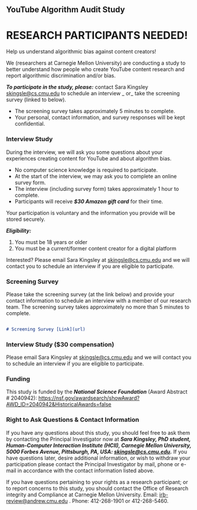 ## YouTube Algorithm Audit Study

# RESEARCH PARTICIPANTS NEEDED!
Help us understand algorithmic bias against content creators!

We (researchers at Carnegie Mellon University) are conducting a study to better understand how people who create YouTube content research and report algorithmic discrimination and/or bias. 

***To participate in the study, please:*** 
contact Sara Kingsley <skingsle@cs.cmu.edu> to schedule an interview _ or_ take the screening survey (linked to below). 
- The screening survey takes approximately 5 minutes to complete. 
- Your personal, contact information, and survey responses will be kept confidential. 

### Interview Study
During the interview, we will ask you some questions about your experiences creating content for YouTube and about algorithm bias. 
- No computer science knowledge is required to participate. 
- At the start of the interview, we may ask you to complete an online survey form. 
- The interview (including survey form) takes approximately 1 hour to complete.
- Participants will receive ***$30 Amazon gift card*** for their time. 

Your participation is voluntary and the information you provide will be stored securely. 

***Eligibility:***
1. You must be 18 years or older 
2. You must be a current/former content creator for a digital platform

Interested? Please email Sara Kingsley at skingsle@cs.cmu.edu and we will contact you to schedule an interview if you are eligible to participate.

### Screening Survey

Please take the screening survey (at the link below) and provide your contact information to schedule an interview with a member of our research team. The screening survey takes approximately no more than 5 minutes to complete. 

```markdown

# Screening Survey [Link](url)

```

###  Interview Study ($30 compensation)
Please email Sara Kingsley at skingsle@cs.cmu.edu and we will contact you to schedule an interview if you are eligible to participate.

###  Funding
This study is funded by the ***National Science Foundation*** (Award Abstract # 2040942): https://nsf.gov/awardsearch/showAward?AWD_ID=2040942&HistoricalAwards=false 

### Right to Ask Questions & Contact Information
If you have any questions about this study, you should feel free to ask them by contacting the Principal Investigator now at ***Sara Kingsley, PhD student, Human-Computer Interaction Institute (HCII), Carnegie Mellon University, 5000 Forbes Avenue, Pittsburgh, PA, USA: skingsle@cs.cmu.edu.*** If you have questions later, desire additional information, or wish to withdraw your participation please contact the Principal Investigator by mail, phone or e-mail in accordance with the contact information listed above.  
 
If you have questions pertaining to your rights as a research participant; or to report concerns to this study, you should contact the Office of Research integrity and Compliance at Carnegie Mellon University.  Email: irb-review@andrew.cmu.edu . Phone: 412-268-1901 or 412-268-5460.

